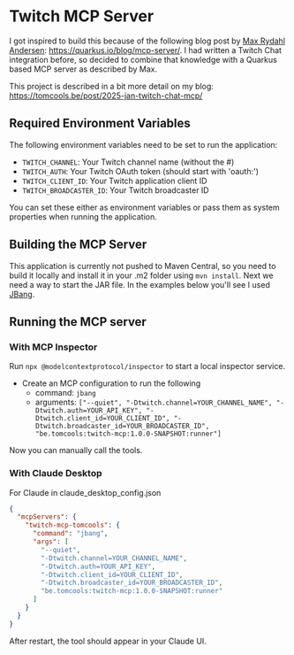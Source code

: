 # Twitch MCP Server

I got inspired to build this because of the following blog post
by [Max Rydahl Andersen](https://quarkus.io/author/maxandersen): https://quarkus.io/blog/mcp-server/.
I had written a Twitch Chat integration before, so decided to combine that knowledge with a Quarkus based MCP server as
described by Max.

This project is described in a bit more detail on my blog: https://tomcools.be/post/2025-jan-twitch-chat-mcp/

## Required Environment Variables

The following environment variables need to be set to run the application:

- `TWITCH_CHANNEL`: Your Twitch channel name (without the #)
- `TWITCH_AUTH`: Your Twitch OAuth token (should start with 'oauth:')
- `TWITCH_CLIENT_ID`: Your Twitch application client ID
- `TWITCH_BROADCASTER_ID`: Your Twitch broadcaster ID

You can set these either as environment variables or pass them as system properties when running the application.

## Building the MCP Server

This application is currently not pushed to Maven Central, so you need to build it locally and install it in your .m2
folder using `mvn install`.
Next we need a way to start the JAR file. In the examples below you'll see I
used [JBang](https://www.jbang.dev/documentation/guide/latest/installation.html).

## Running the MCP server

### With MCP Inspector

Run `npx @modelcontextprotocol/inspector` to start a local inspector service.

- Create an MCP configuration to run the following
    - command: `jbang`
    - arguments: `["--quiet", "-Dtwitch.channel=YOUR_CHANNEL_NAME", "-Dtwitch.auth=YOUR_API_KEY", "-Dtwitch.client_id=YOUR_CLIENT_ID", "-Dtwitch.broadcaster_id=YOUR_BROADCASTER_ID", "be.tomcools:twitch-mcp:1.0.0-SNAPSHOT:runner"]`

Now you can manually call the tools.

### With Claude Desktop

For Claude in claude_desktop_config.json

```json
{
  "mcpServers": {
    "twitch-mcp-tomcools": {
      "command": "jbang",
      "args": [
        "--quiet",
        "-Dtwitch.channel=YOUR_CHANNEL_NAME",
        "-Dtwitch.auth=YOUR_API_KEY",
        "-Dtwitch.client_id=YOUR_CLIENT_ID",
        "-Dtwitch.broadcaster_id=YOUR_BROADCASTER_ID",
        "be.tomcools:twitch-mcp:1.0.0-SNAPSHOT:runner"
      ]
    }
  }
}
```

After restart, the tool should appear in your Claude UI.